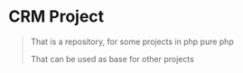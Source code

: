 # CRM Project 
>That is a repository, for some projects in php pure php 
>
>That can be used as base for other projects
